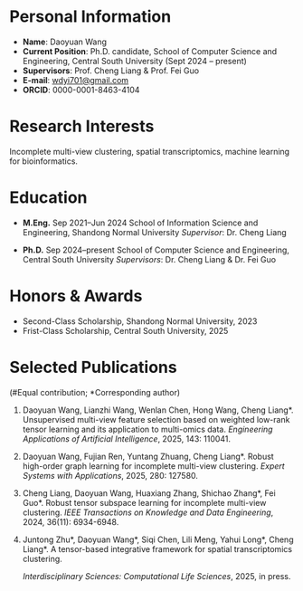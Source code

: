 # Personal Information
- **Name**: Daoyuan Wang 
- **Current Position**: Ph.D. candidate, School of Computer Science and Engineering, Central South University (Sept 2024 – present) 
- **Supervisors**: Prof. Cheng Liang & Prof. Fei Guo 
- **E-mail**: wdyi701@gmail.com 
- **ORCID**: 0000-0001-8463-4104

# Research Interests
Incomplete multi-view clustering, spatial transcriptomics, machine learning for bioinformatics.

# Education
- **M.Eng.** Sep 2021–Jun 2024 
  School of Information Science and Engineering, Shandong Normal University 
  *Supervisor*: Dr. Cheng Liang 

- **Ph.D.** Sep 2024–present 
  School of Computer Science and Engineering, Central South University 
  *Supervisors*: Dr. Cheng Liang & Dr. Fei Guo 

# Honors & Awards
- Second-Class Scholarship, Shandong Normal University, 2023
- Frist-Class Scholarship, Central South University, 2025

# Selected Publications
(#Equal contribution; *Corresponding author)

1. Daoyuan Wang, Lianzhi Wang, Wenlan Chen, Hong Wang, Cheng Liang*. 
   Unsupervised multi-view feature selection based on weighted low-rank tensor learning and its application to multi-omics data. 
   *Engineering Applications of Artificial Intelligence*, 2025, 143: 110041. 

2. Daoyuan Wang, Fujian Ren, Yuntang Zhuang, Cheng Liang*. 
   Robust high-order graph learning for incomplete multi-view clustering. 
   *Expert Systems with Applications*, 2025, 280: 127580.

3. Cheng Liang, Daoyuan Wang, Huaxiang Zhang, Shichao Zhang\*, Fei Guo\*. 
   Robust tensor subspace learning for incomplete multi-view clustering. 
   *IEEE Transactions on Knowledge and Data Engineering*, 2024, 36(11): 6934-6948. 

4. Juntong Zhu\*, Daoyuan Wang\*, Siqi Chen, Lili Meng, Yahui Long\*, Cheng Liang\*. 
   A tensor-based integrative framework for spatial transcriptomics clustering. 

   *Interdisciplinary Sciences: Computational Life Sciences*, 2025, in press.

